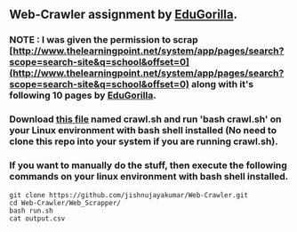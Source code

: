 ## Web-Crawler assignment by [EduGorilla](https://edugorilla.com/).
### NOTE : I was given the permission to scrap [http://www.thelearningpoint.net/system/app/pages/search?scope=search-site&q=school&offset=0](http://www.thelearningpoint.net/system/app/pages/search?scope=search-site&q=school&offset=0) along with it's following 10 pages by [EduGorilla](https://edugorilla.com/). 
### Download [this file](https://drive.google.com/open?id=0B92OA582_n-wRXpGM0xXUTZhRWUzY3pLYkhSQ0tnWmU5a25j) named crawl.sh and run 'bash crawl.sh' on your Linux environment with bash shell installed (No need to clone this repo into your system if you are running crawl.sh).

### If you want to manually do the stuff, then execute the following commands on your linux environment with bash shell installed.

```shell
git clone https://github.com/jishnujayakumar/Web-Crawler.git
cd Web-Crawler/Web_Scrapper/
bash run.sh
cat output.csv

